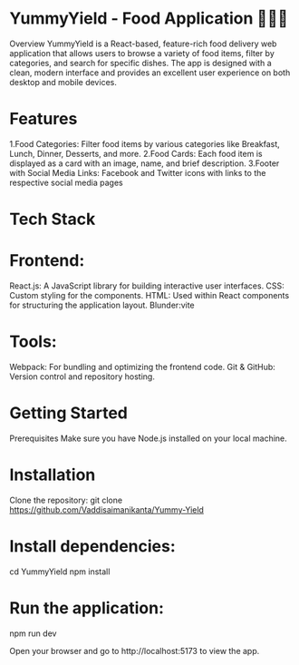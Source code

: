 # YummyYield - Food Application 🍔🍕🍣
Overview
YummyYield is a React-based, feature-rich food delivery web application that allows users to browse a variety of food items, filter by categories, and search for specific dishes. The app is designed with a clean, modern interface and provides an excellent user experience on both desktop and mobile devices.

# Features
1.Food Categories: Filter food items by various categories like Breakfast, Lunch, Dinner, Desserts, and more.
2.Food Cards: Each food item is displayed as a card with an image, name, and brief description.
3.Footer with Social Media Links: Facebook and Twitter icons with links to the respective social media pages

# Tech Stack
# Frontend:
React.js: A JavaScript library for building interactive user interfaces.
CSS: Custom styling for the components.
HTML: Used within React components for structuring the application layout.
Blunder:vite

# Tools:
Webpack: For bundling and optimizing the frontend code.
Git & GitHub: Version control and repository hosting.

# Getting Started
Prerequisites
Make sure you have Node.js installed on your local machine.

# Installation
Clone the repository:
git clone https://github.com/Vaddisaimanikanta/Yummy-Yield

# Install dependencies:
cd YummyYield
npm install

# Run the application:
npm run dev

Open your browser and go to http://localhost:5173 to view the app.
